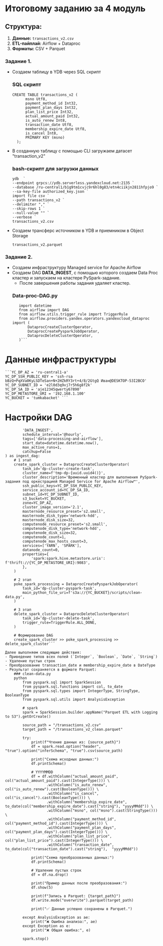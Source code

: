 
# Итоговому заданию за 4 модуль

## Структура:
1) **Данные:** `transactions_v2.csv`
2) **ETL-пайплай:** Airflow + Dataproc
3) **Форматы:** CSV + Parquet

### Задание 1.

- Создаем таблицу в YDB через SQL скрипт  
    ### SQL скрипт
    ```
    CREATE TABLE transactions_v2 (
          msno Utf8,
          payment_method_id Int32,
          payment_plan_days Int32,
          plan_list_price Int32,
          actual_amount_paid Int32,
          is_auto_renew Int8,
          transaction_date Utf8,
          membership_expire_date Utf8,
          is_cancel Int8,
          PRIMARY KEY (msno)
      );
    ```
- В созданную таблицу с помощью CLI загружаем датасет "transaction_v2"
    ### bash-скрипт для загрузки данных
    ```
    ydb  `
    --endpoint grpcs://ydb.serverless.yandexcloud.net:2135 `
    --database /ru-central1/b1g9tm1cvjc9r6hl0g83/etn4ciikjn2811hfpjo9 `
    --sa-key-file authorized_key.json `
    import file csv `
    --path transactions_v2 `
    --delimiter "," `
    --skip-rows 1 `
    --null-value "" `
    --verbose `
    transactions_v2.csv
    ```
- Создаем трансферс источником в YDB и приемником в Object Storage
  ```
  transactions_v2.parquet
  ``` 

### Задание 2.

- Создаем инфраструктуру Managed service for Apache Airflow
- Создаем DAG **DATA_INGEST**, с помощью которого cоздаем Data Proc кластер и запускаем на кластере PySpark-задание.
    - После завершения работы задания удаляет кластер.
	 ### Data-proc-DAG.py
	 ```import uuid
		import datetime
		from airflow import DAG
		from airflow.utils.trigger_rule import TriggerRule
		from airflow.providers.yandex.operators.yandexcloud_dataproc import (
    		DataprocCreateClusterOperator,
    		DataprocCreatePysparkJobOperator,
    		DataprocDeleteClusterOperator,
		)```
# Данные инфраструктуры
	```YC_DP_AZ = 'ru-central1-a'
	YC_DP_SSH_PUBLIC_KEY = 'ssh-rsa bBzQ+PqXVa0KyLSDTeSan+N+2HZkRY3rt+4/8/2GtgQ Иван@DESKTOP-53I2BCO'
	YC_DP_SUBNET_ID = 'e2l0d3q9vj7r5h6g8f2k'
	YC_DP_SA_ID = 'aje12345qwerty67890'
	YC_DP_METASTORE_URI = '192.168.1.100'
	YC_BUCKET = 'tumkabacket' ```

# Настройки DAG
```with DAG(
        'DATA_INGEST',
        schedule_interval='@hourly',
        tags=['data-processing-and-airflow'],
        start_date=datetime.datetime.now(),
        max_active_runs=1,
        catchup=False
) as ingest_dag:
    # 1 этап
    create_spark_cluster = DataprocCreateClusterOperator(
        task_id='dp-cluster-create-task',
        cluster_name=f'tmp-dp-{uuid.uuid4()}',
        cluster_description='Временный кластер для выполнения PySpark-задания под оркестрацией Managed Service for Apache Airflow™',
        ssh_public_keys=YC_DP_SSH_PUBLIC_KEY,
        service_account_id=YC_DP_SA_ID,
        subnet_id=YC_DP_SUBNET_ID,
        s3_bucket=YC_BUCKET,
        zone=YC_DP_AZ,
        cluster_image_version='2.1',
        masternode_resource_preset='s2.small', 
        masternode_disk_type='network-hdd',
        masternode_disk_size=32, 
        computenode_resource_preset='s2.small',  
        computenode_disk_type='network-hdd',
        computenode_disk_size=32,  
        computenode_count=1, 
        computenode_max_hosts_count=3, 
        services=['YARN', 'SPARK'],
        datanode_count=0,
        properties={
            'spark:spark.hive.metastore.uris': f'thrift://{YC_DP_METASTORE_URI}:9083',
        },
    )

    # 2 этап
    poke_spark_processing = DataprocCreatePysparkJobOperator(
        task_id='dp-cluster-pyspark-task',
        main_python_file_uri=f's3a://{YC_BUCKET}/scripts/clean-data.py',
    )

    # 3 этап
    delete_spark_cluster = DataprocDeleteClusterOperator(
        task_id='dp-cluster-delete-task',
        trigger_rule=TriggerRule.ALL_DONE,
    )

    # Формирование DAG
    create_spark_cluster >> poke_spark_processing >> delete_spark_cluster```

Далее выполняем следующие действия:
- Приведение типов всех полей (`Integer`, `Boolean`, `Date`, `String`)
- Удаление пустых строк
- Преобразование transaction_date и membership_expire_date в DateType
- Результат сохраняется в формате Parquet:
	### clean-data.py
	python
		from pyspark.sql import SparkSession
		from pyspark.sql.functions import col, to_date
		from pyspark.sql.types import IntegerType, StringType, BooleanType
		from pyspark.sql.utils import AnalysisException
		
		# spark
		spark = SparkSession.builder.appName("Parquet ETL with Logging to S3").getOrCreate()
		
		source_path = "/transactions_v2.csv"
		target_path = "/transactions_v2_clean.parquet"
		
		try:
		    print(f"Чтение данных из: {source_path}")
		    df = spark.read.option("header", "true").option("inferSchema", "true").csv(source_path)
		
		    print("Схема исходных данных:")
		    df.printSchema()
		
		    # YYYYMMDD
		    df = df.withColumn("actual_amount_paid", col("actual_amount_paid").cast(IntegerType())) \
		           .withColumn("is_auto_renew", col("is_auto_renew").cast(BooleanType())) \
		           .withColumn("is_cancel", col("is_cancel").cast(BooleanType())) \
		           .withColumn("membership_expire_date", to_date(col("membership_expire_date").cast("string"), "yyyyMMdd")) \
		           .withColumn("msno", col("msno").cast(StringType())) \
		           .withColumn("payment_method_id", col("payment_method_id").cast(IntegerType())) \
		           .withColumn("payment_plan_days", col("payment_plan_days").cast(IntegerType())) \
		           .withColumn("plan_list_price", col("plan_list_price").cast(IntegerType())) \
		           .withColumn("transaction_date", to_date(col("transaction_date").cast("string"),  "yyyyMMdd"))
		
		    print("Схема преобразованных данных:")
		    df.printSchema()
		
		    # Удаление пустых строк
		    df = df.na.drop()
		
		    print("Пример данных после преобразования:")
		    df.show(5)
		
		    print(f"Запись в Parquet: {target_path}")
		    df.write.mode("overwrite").parquet(target_path)
		
		    print("✅ Данные успешно сохранены в Parquet.")

		except AnalysisException as ae:
		    print("❌ Ошибка анализа:", ae)
		except Exception as e:
		    print("❌ Общая ошибка:", e)
	
		spark.stop()
```